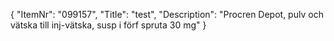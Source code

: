 {
  "ItemNr": "099157",
  "Title": "test",
  "Description": "Procren Depot, pulv och vätska till inj-vätska, susp i förf spruta 30 mg"
}
